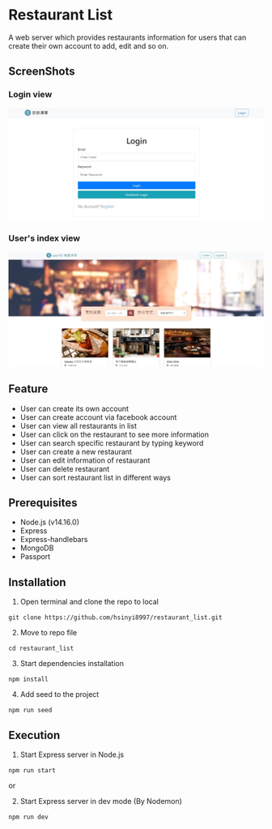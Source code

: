 # Restaurant List
A web server which provides restaurants information for users that can create their own account to add, edit and so on.

## ScreenShots
### Login view
![Login page screenshot](https://github.com/hsinyi8997/restaurant_list/blob/main/public/image/login_page.jpg)

### User's index view
![Index page screenshot](https://github.com/hsinyi8997/restaurant_list/blob/main/public/image/index_page.jpg)

## Feature
* User can create its own account
* User can create account via facebook account
* User can view all restaurants in list
* User can click on the restaurant to see more information
* User can search specific restaurant by typing keyword
* User can create a new restaurant
* User can edit information of restaurant
* User can delete restaurant
* User can sort restaurant list in different ways

## Prerequisites
* Node.js (v14.16.0)
* Express
* Express-handlebars
* MongoDB
* Passport

## Installation
1. Open terminal and clone the repo to local
```
git clone https://github.com/hsinyi8997/restaurant_list.git
```
2. Move to repo file
```
cd restaurant_list
```
3. Start dependencies installation
```
npm install
```
4. Add seed to the project
```
npm run seed
```

## Execution
1. Start Express server in Node.js
```
npm run start
```
or

2. Start Express server in dev mode (By Nodemon)
```
npm run dev
```

